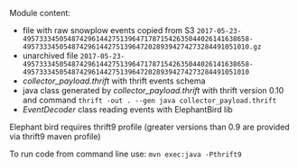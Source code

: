 Module content:
 * file with raw snowplow events copied from S3 
 ```2017-05-23-49573334505487429614427513964717871542635044026141638658-49573334505487429614427513964720289394274273284491051010.gz```
 * unarchived file ```2017-05-23-49573334505487429614427513964717871542635044026141638658-49573334505487429614427513964720289394274273284491051010```
 * _collector_payload.thrift_ with thrift events schema
 * java class generated by _collector_payload.thrift_ with thrift version 0.10 and command ```thrift -out . --gen java collector_payload.thrift```
 * _EventDecoder_ class reading events with ElephantBird lib 
 
Elephant bird requires thrift9 profile (greater versions than 0.9 are provided via thrift9 maven profile)
 
To run code from command line use:
 ```mvn exec:java -Pthrift9```
 